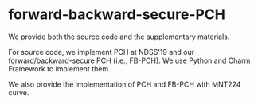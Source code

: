 # forward-backward-secure-PCH
We provide both the source code and the supplementary materials.

For source code, we implement PCH at NDSS'19 and our forward/backward-secure PCH (i.e., FB-PCH). We use Python and Charm Framework to implement them.

We also provide the implementation of PCH and FB-PCH with MNT224 curve. 
